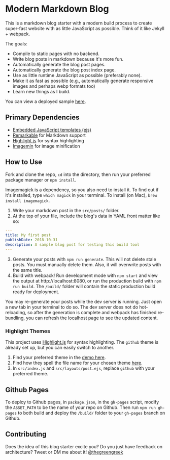 # Modern Markdown Blog

This is a markdown blog starter with a modern build process to create super-fast website with as little JavaScript as possible. Think of it like Jekyll + webpack.

The goals:
- Compile to static pages with no backend.
- Write blog posts in markdown because it's more fun.
- Automatically generate the blog post pages.
- Automatically generate the blog post index page.
- Use as little runtime JavaScript as possible (preferably none).
- Make it as fast as possible (e.g., automatically generate responsive images and perhaps webp formats too)
- Learn new things as I build.

You can view a deployed sample [here](https://siakaramalegos.github.io/modern-markdown-blog/).

## Primary Dependencies

- [Embedded JavaScript templates (ejs)](https://github.com/mde/ejs)
- [Remarkable](https://github.com/jonschlinkert/remarkable) for Markdown support
- [Highlight.js](https://highlightjs.org/) for syntax highlighting
- [Imagemin](https://github.com/imagemin/imagemin) for image minification

## How to Use

Fork and clone the repo, `cd` into the directory, then run your preferred package manager or `npm install`.

Imagemagick is a dependency, so you also need to install it. To find out if it's installed, type `which magick` in your terminal. To install (on Mac), `brew install imagemagick`.

1. Write your markdown post in the `src/posts/` folder.
2. At the top of your file, include the blog's data in YAML front matter like so:
  ```yaml
  ---
  title: My first post
  publishDate: 2018-10-31
  description: A sample blog post for testing this build tool
  ---
  ```
3. Generate your posts with `npm run generate`. This will not delete stale posts. You must manually delete them. Also, it will overwrite posts with the same title.
4. Build with webpack! Run development mode with `npm start` and view the output at http://localhost:8080, or run the production build with `npm run build`. The `/build/` folder will contain the static production build ready for deployment.

You may re-generate your posts while the dev server is running. Just open a new tab in your terminal to do so. The dev server does not do hot-reloading, so after the generation is complete and webpack has finished re-bundling, you can refresh the localhost page to see the updated content.

### Highlight Themes

This project uses [Highlight.js](https://highlightjs.org) for syntax highlighting. The `github` theme is already set up, but you can easily switch to another.

1. Find your preferred theme in the [demo here](https://highlightjs.org/static/demo/).
2. Find how they spell the file name for your chosen theme [here](https://github.com/highlightjs/highlight.js/tree/master/src/styles).
3. In `src/index.js` and `src/layouts/post.ejs`, replace `github` with your preferred theme.

## Github Pages

To deploy to Github pages, in `package.json`, in the `gh-pages` script, modify the `ASSET_PATH` to be the name of your repo on Github. Then run `npm run gh-pages` to both build and deploy the `/build/` folder to your `gh-pages` branch on Github.

## Contributing

Does the idea of this blog starter excite you? Do you just have feedback on architecture? Tweet or DM me about it! [@thegreengreek](https://twitter.com/thegreengreek)
